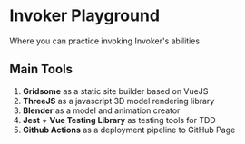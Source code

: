 # Invoker Playground

Where you can practice invoking Invoker's abilities

## Main Tools
1. **Gridsome** as a static site builder based on VueJS
2. **ThreeJS** as a javascript 3D model rendering library
3. **Blender** as a model and animation creator
4. **Jest** + **Vue Testing Library** as testing tools for TDD
5. **Github Actions** as a deployment pipeline to GitHub Page
